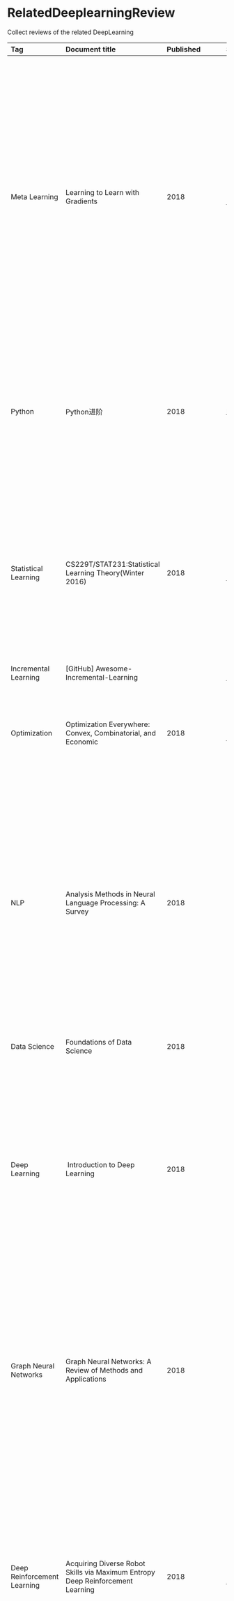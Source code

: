 # RelatedDeeplearningReview
Collect reviews of the related DeepLearning

|Tag|Document title|Published|Source|Area|    Comment        |other|
|:--|:--|:--|:--|:--|:--|:--|
|Meta Learning|Learning to Learn with Gradients|2018|[https://cloudfront.escholarship.org/dist/prd/content/qt0987d4n3/qt0987d4n3.pdf](https://cloudfront.escholarship.org/dist/prd/content/qt0987d4n3/qt0987d4n3.pdf)||作者Chelsea Finn，现任Google Brain研究科学家，同时也是伯克利人工智能研究实验室(BAIR)的博士后。其博士毕业于伯克利计算机系，拥有强大的学术背景，可以算是AI圈最牛逼的博士之一了。她的博士论文——基于梯度的元学习（Learning to Learn with Gradients）很值得一读，该论文系统性地阐述了Meta Learning以及她提出的MAML的方法和相关改进。作者从Meta Learning问题出发，然后提出了MAML理论，再进行一系列基于该理论的应用尝试。感兴趣的同学可以仔细品味这一系统性的博士论文和其代表性工作。|链接：链接：https://pan.baidu.com/s/1A9Hs3kllpIppXBNqrmYqVA 提取码：x0np |
|Python|Python进阶|2018|http://interpy.eastlakeside.com/||《Intermediate Python》的中文译本，IntermediatePython这本书具有如下几个优点：简单、易读、易译。这些都不是重点，重点是：它是一本开脑洞的书。无论你是Python初学者，还是Python高手，它显现给你的永远是Python里最美好的事物。|英文版：http://book.pythontips.com/en/latest/||
|Statistical Learning|CS229T/STAT231:Statistical Learning Theory(Winter 2016)|2018|[https://github.com/percyliang/cs229t/blob/master/lectures/notes.pdf](https://github.com/percyliang/cs229t/blob/master/lectures/notes.pdf)||CS229T/STAT231 是由斯坦福大学开设的统计学习理论课程，着重于对机器学习算法统计特性的理论理解，涉及机器学习算法何时起作用和原因、如何形式化算法从数据中学习的含义、如何使用数学思维来设计更好的机器学习方法等基本课题。由斯坦福大学计算机系教授 Percy Liang 近期公布的 CS229T/STAT231 的学习笔记。|||
|Incremental Learning|[GitHub] Awesome-Incremental-Learning||[https://github.com/xialeiliu/Awesome-Incremental-Learning](https://github.com/xialeiliu/Awesome-Incremental-Learning)||关于增量学习/终生学习论文资源列表|||
|Optimization|Optimization Everywhere: Convex, Combinatorial, and Economic|2018|[https://www2.eecs.berkeley.edu/Pubs/TechRpts/2018/EECS-2018-185.pdf](https://www2.eecs.berkeley.edu/Pubs/TechRpts/2018/EECS-2018-185.pdf)||作者Sam Wong是伯克利 the Theory group的研究生，近期公开发布了他的博士论文，该论文系统性的论述了优化问题广泛的应用价值，并提出了自己的新式算法，非常有学习价值|||
|NLP|Analysis Methods in Neural Language Processing: A Survey|2018|[https://arxiv.org/abs/1812.08951](https://arxiv.org/abs/1812.08951)||MIT&哈佛大学最新综述文章：NLP模型的分析方法               自然语言处理领域今年来取得了很多令人瞩目的进展，神经网络模型逐步取代了传统模型的应用。目前，学术界已经提出了很多新式模型，其中许多方法被认为是不透明的，这使得研究人员需要以更新颖的方法进行分析，来解释神经网络。为此Yonatan Belinkov与James Glass对NLP中的分析方法进行了回顾。同时，根据研究趋势对其进行了分类，强调了现有方法的局限性，并指出了未来的潜在方向。|[https://github.com/boknilev/nlp-analysis-methods](https://github.com/boknilev/nlp-analysis-methods)||
| Data Science|Foundations of Data Science|2018|[https://www.cs.cornell.edu/jeh/book.pdf](https://www.cs.cornell.edu/jeh/book.pdf)||康奈尔大学计算机科学系John E. Hopcroft主编的的《数据科学基础》|||
|Deep Learning| Introduction to Deep Learning|2018|[http://zh.d2l.ai/](http://zh.d2l.ai/)||MXNet 作者李沐大神、Aston Zhang 等人所著的交互式书籍《动手学深度学习》推出了在线预览版，面向在校学生、工程师和研究人员，旨在帮助读者从入门到深入、动手学习深度学习，即使是零基础的读者也完全适用。近日，李沐和他在CMU的导师Alex Smola计划在加州大学伯克利分校开设《深度学习》课程，动手学深度学习，是想深入学习DL不可多得的一门课程。|||
|Graph Neural Networks|Graph Neural Networks: A Review of Methods and Applications|2018|[https://arxiv.org/abs/1812.08434v1](https://arxiv.org/abs/1812.08434v1)||今年以来，DeepMind、Google大脑、MIT等各大研究机构相继发表了一系列的关于图深度学习的论文，包括关系性RNN、关系性深度强化学习、图卷积神经网络等，是当前的研究热点。最近，清华大学孙茂松老师课题组在ArXiv上发表了一篇《图神经网络》综述论文，详细全面总结了最新图神经网络的模型，应用和未来研究方向，是研究该领域的重要的参阅资料。|||
|Deep Reinforcement Learning|Acquiring Diverse Robot Skills via Maximum Entropy Deep Reinforcement Learning|2018|[https://www2.eecs.berkeley.edu/Pubs/TechRpts/2018/EECS-2018-176.pdf](https://www2.eecs.berkeley.edu/Pubs/TechRpts/2018/EECS-2018-176.pdf)||作者Tuomas Haarnoja是伯克利人工智能研究实验室(BAIR)的博士生，由Pieter Abbeel和Sergey Levine指导，他研究兴趣是建立对深度强化学习算法更好的理解，并开发新的解决方案，以启发现实机器人应用，需要良好的样本复杂性和安全的探索。他最出名的工作是最大熵强化学习，它为学习样本高效可靠的随机策略提供了一个理论基础框架，并将其应用于机器人操纵和运动。|作者首页：https://people.eecs.berkeley.edu/~haarnoja/||
|TensorFlow|TensorFlow内核剖析|2018|[https://github.com/horance-liu/tensorflow-internals/blob/master/tensorflow-internals.pdf](https://github.com/horance-liu/tensorflow-internals/blob/master/tensorflow-internals.pdf)||这是一本剖析Tensorflow 内核工作原理的书籍，并非讲述如何使用 TensorFlow 构建机器学习模型，也不会讲述应用 TensorFlow 的最佳实践。本书将通过剖析 TensorFlow 源代码的方式，揭示 TensorFlow 的系统架构、领域模型、工作原理、及其实现模式等相关内容，以便揭示内在的知识。|||
|Self Supervised Learning|Yann Lecun自监督学习指南|2018|链接: 接: https://pan.baidu.com/s/1_turB7Cu9GzQ1Fh2vLJ1uw 提取码: a768||Yann Lecun是卷积网络模型的发明者，该模型被广泛地应用于模式识别应用中，因此他也被称为卷积网络之父，是公认的世界人工智能三巨头之一。 2018年11月08日，他来到加州大学圣巴巴拉分校，为在场师生作了一场关于自监督学习的前沿报告，近日他在twitter上公开了报告的全程录像以及Slides全文|[视频：  https://ucsb.app.box.com/s/msam98ewhhk48t60p75glvm9h0fv57fl](https://ucsb.app.box.com/s/msam98ewhhk48t60p75glvm9h0fv57fl)||
|Machine Learning|Mathematics For Machine Learning|2017(updating)|[https://github.com/mml-book/mml-book.github.io](https://github.com/mml-book/mml-book.github.io)||伦敦帝国理工学院的深度学习数学讲稿笔记，其目标在于为学生们提供基本的数学背景以及必要的技能，来理解、设计、实施现代的统计机器学习方法与推理机制，例如PCA（Principal Component Analysis）、Linear Discriminant Analysis、Bayesian Linear Regression 与 SVM（Support Vector Machines）。|||
|Machine Learning|The Hundred-Page Machine Learning Book|2018|链接：链接：https://pan.baidu.com/s/1Nj6QI0_AtarAgKZw448qEg 提取码：ty76 ||作者Andriy Burkov放出了他撰写的《The Hundred-Page Machine Learning Book》的这本书的最新版，只有100页，目标是任何只要有基础数学知识的人都能看懂的机器学习书籍。这本书的十一个章节最新版都已经在网站上公开，本书将涵盖监督学习和非监督学习两大部分、包括神经网络、深度学习以及计算机科学、数学和统计学中最重要的一些机器学习问题。这本书浅显易懂，适合初学者学习和收藏！|[http://themlbook.com/wiki/doku.php](http://themlbook.com/wiki/doku.php)||
| Autoencoder|Recent Advances in Autoencoder-Based Representation Learning|2018|[https://arxiv.org/pdf/1812.05069.pdf](https://arxiv.org/pdf/1812.05069.pdf)||【无监督学习】（Unsupervised Learning）现在已经成为深度学习领域的热点。和「有监督学习」相比，这种方法的最大优势就在于其无须给系统进行明确的标注（label）也能够进行学习。而自编码器作为一种经典的无监督学习方法一直广受关注。 最近Goog Brain与苏黎世理工就带来了关于自编码表示学习的综述，详细介绍了从基本的自编码到最新的各种VAE变体的研究现状。|||
|Reinforcement Learning|REINFORCEMENT LEARNING AND OPTIMAL CONTROL|2019|[http://web.mit.edu/dimitrib/www/RLbook.html](http://web.mit.edu/dimitrib/www/RLbook.html)||MIT科学家Dimitri P. Bertsekas今日发布了一份2019即将出版的《强化学习与最优控制》书稿及讲义，该专著目的在于探索这人工智能与最优控制的共同边界，形成一个可以在任一领域具有背景的人员都可以访问的桥梁。|||
||Compositional visual intelligence||链接: 接: https://pan.baidu.com/s/1BBuzBuqPFuoaompiEQVAPw 提取码 提取码: te3s ||Justin Johnson，斯坦福大学博士，导师是计算机视觉领域顶级学者李飞飞博士。研究兴趣包括计算机视觉和机器学习方面，涉及到视觉推理、视觉和语言，以及使用深层神经网络生成图像。Johnson目前是Facebook AI Research的研究科学家。从2019年秋季开始，我将加入密歇根大学计算机科学与工程专业，担任助理教授。Johnson在2018年夏天完成博士学位，其博士论文组成式视觉智能《Compositional visual intelligence》，195页详述采用组合式学习的方法对计算机视觉中图像描述、视觉问答、文本图像生成三方面的问题进行了研究，是组合式视觉智能的代表性研究工作。|[https://cs.stanford.edu/people/jcjohns/](https://cs.stanford.edu/people/jcjohns/)||
||Neural Reading Comprehension and Beyond||链接：链接：https://pan.baidu.com/s/1EFqRiI446PGffBJkOujvRg 提取码：5tnx ||陈丹琦，清华本科（姚班）,斯坦福博士即将毕业，师从Christopher Manning，毕业后成为普林斯顿大学计算机学院助理教授，在学期间曾在ACL，EMNLP，NIPS等自然语言处理与机器学习定会发表多篇文章。|[https://cs.stanford.edu/people/danqi/](https://cs.stanford.edu/people/danqi/)||
|PyToch|[Slides] EE-559 – DEEP LEARNING (SPRING 2019)||[https://fleuret.org/ee559/ee559-slides-all.zip](https://fleuret.org/ee559/ee559-slides-all.zip)||近日，在 NeurIPS 2018 大会上，Facebook 官方宣布 PyTorch 1.0 正式版发布了。如何用Pytorch1.0搞深度学习？对很多小白学生是个问题。瑞士非盈利研究机构 Idiap Research Institute的研究员FRANÇOIS FLEURET开设了一门深度学习课程(2019年秋季)，详细结合深度学习与最新Pytorch1.0来为你细致讲解，是学习Pytorch1.0深度学习不可多得的材料。|[https://fleuret.org/ee559/](https://fleuret.org/ee559/)||
|Reinforcement Learning|[Html] Key Papers in Deep RL||[https://spinningup.openai.com/en/latest/spinningup/keypapers.html](https://spinningup.openai.com/en/latest/spinningup/keypapers.html)||OpenAI 在教学资源合集 Spinning Up中发布了强化学习中的关键论文，列举了强化学习不同领域的代表性文章来指导研究者的学习。此外Spinning Up 包含清晰的 RL 代码示例、习题、文档和教程可供参考。|||
|Graphics|CreativeAI: Deep Learning for Graphics||[http://geometry.cs.ucl.ac.uk/creativeai/](http://geometry.cs.ucl.ac.uk/creativeai/)||在计算机图形学中，许多传统问题现在通过基于深度学习的数据驱动方法得到更好的解决。在越来越多的问题设置中，深层网络是最先进的，远远超过了专门手工设计的方法。本教程对深度学习的核心理论、实践和图形相关应用进行了系统性的概述。|教程；代码；PPT||
||NeruIPS 2018 所有tutorial的视频与PPT汇总【附下载】||[https://mp.weixin.qq.com/s/wiPwk-54b26fbshL3DayeA](https://mp.weixin.qq.com/s/wiPwk-54b26fbshL3DayeA)||2018年12月2日到12月8日，第三十二届NeurIPS （Conference on Neural Information Processing Systems）年度会议在蒙特利尔会议中心盛大召开。该会议汇集了机器学习和神经网络领域的顶级专家学者，为广大研究者带来了大量高质量的研究成果。会议的Tutorial环节于前日结束，小编收集了NeruIPS 2018的所有tutorial的视频和ppt，分享给大家。|||
|Unsupervised  Learning|[Slides] Unsupervised  Deep  Learning||[https://mp.weixin.qq.com/s/L4GQF0eE7MjLPrb8UygCww](https://mp.weixin.qq.com/s/L4GQF0eE7MjLPrb8UygCww)||2018年12月2日到12月8日，第三十二届NeurIPS （Conference on Neural Information Processing Systems）年度会议在蒙特利尔会议中心盛大召开。该会议汇集了机器学习和计算神经领域的顶级专家学者，为广大研究者带来了大量高质量的研究成果。本文特为大家整理了来自DeepMind与Facebook研究人员联名所作的学术报告-无监督深度学习，希望大家喜欢。|||
|NLP|Recent Trends in Deep Learning Based Natural Language Processing|2018|[https://arxiv.org/pdf/1708.02709.pdf](https://arxiv.org/pdf/1708.02709.pdf)||Tom Youn等人更新了去年发表在IEEE杂志上的重磅文章《Recent Trends in Deep Learning Based Natural Language Processing》，总结了到今年为止，基于深度学习的自然语言处理（NLP）系统和应用程序的一些最新趋势。在这篇综述中，读者可以详细了解这一年来学界的一些大动作，它包含以下主题：（1）分布式表征的兴起（例如word2vec）（2）卷积、循环和RNN（3）在强化学习中的应用（4）句子的无监督表征学习的最新进展（5）深度学习模型与记忆增强的结合。最好作者也总结后续NLP的几个重要方向：无监督学习、强化学习的一系列应用、多模态学习等。|||
| Deep Reinforcement Learning|An Introduction to Deep Reinforcement Learning|2018|[http://cn.arxiv.org/pdf/1811.12560](http://cn.arxiv.org/pdf/1811.12560)||深度强化学习是强化学习和深度学习的结合。这一领域的研究已经能够解决广泛的复杂的决策任务，这是以前无法达到的。因此，DeepRL在医疗保健、机器人技术、智能电网、金融等领域开辟了许多新的应用。本文提供了深度强化学习模型、算法和技术的介绍。特别关注的是与泛化相关的方面，以及如何在实际应用中使用深度RL。（我们假设读者熟悉基本的机器学习概念。）|||
|Deep Learning|医学影像小数据深度学习|2018|[https://mp.weixin.qq.com/s/ojlhC7vGB1r6scKipm0BjA](https://mp.weixin.qq.com/s/ojlhC7vGB1r6scKipm0BjA)||基于神经网络的深度学习方法往往需要大量标注样本，而在很多领域往往是缺乏充足样本数据的，比如在医疗领域，高质量的医疗影像大数据样本很难获取，且人工标注成本较高，缺乏病理或手术金标准。因此，亟待研究基于小样本数据集或弱标签标注的深度学习方法。将小样本弱标签的医学影像数据应用于肿瘤鉴别诊断等实际医疗场景，对于提高医学诊断准确率，具有重要现实意义。小数据深度学习是当前的一个研究热点。西北工业大学夏勇教授在VALSE Webinar带来了《医学影像小数据深度学习》的分享报告，分析在医学影像“小数据”上进行深度学习研究所面临的挑战，也将介绍报告人在应用深度学习技术进行医学影像分析的经验和体会。是小数据医疗深度学习从业者不可多得的参阅材料。|||
|Deep Learning|Deep Learning cheatsheets for Stanford's CS 230||[https://github.com/afshinea/stanford-cs-230-deep-learning](https://github.com/afshinea/stanford-cs-230-deep-learning)||斯坦福CS230:Deep Learning 课程，是斯坦福每年秋季开设的深度学习课程，由Andrew Ng 以及 Kian Katanforoosh执教，内容涵盖CNN、RNN、LSTM、Adam等等方面。斯坦福的两位研究生同学Afshine Amidi，Shervine Amidi 将其中的重要知识点拆解出来，整理成Cheatsheet。小编拜读后，觉得内容详实、结构清晰，特分享给大家。|||
|NLP|[Slides]  NLP:its progress,opportunities,and challenges|2018|[https://mp.weixin.qq.com/s/bEYBgIoJzqMBp9YFTU10-Q](https://mp.weixin.qq.com/s/bEYBgIoJzqMBp9YFTU10-Q)||周明老师是微软亚洲研究院的副院长，国际计算语言学协会（ACL）候任主席，他带领团队进行了微软输入法、英库词典（必应词典）、中英翻译、微软中国文化系列（微软对联、微软字谜、微软绝句）等重要产品和项目的研发，前不久，周明老师在CCF-AI会议上，做了：自然语言处理：进展、机遇与挑战的演讲，对自然语言处理的现状和未来做了介绍，小编听后受益匪浅，拿来跟大家分享。|||
|Reinforcement Learning|[Slides]Stochastic Approximation and Reinforcement Learning|2018|[https://mp.weixin.qq.com/s/tZjIdNSLvIVzho-IlCvm6A](https://mp.weixin.qq.com/s/tZjIdNSLvIVzho-IlCvm6A)||随着Alpha Go的成功，强化学习始终是人们谈论的焦点。本文为大家编译了来自佛罗里达大学的Adithya M. Devraj分享的随机近似与强化学习教程，希望对大家的理论学习有所帮助。|||
|Computer Version|Computer Version|2018|[http://imag.pub.ro/~rasche/course/compvis/compvis1.pdf](http://imag.pub.ro/)||本文是计算机科学家Christoph Rasche撰写的一份计算机视觉方面的系列教程，从传统的图像处理、特征提取到近几年很热的深度神经网络，以及深度学习方法在目标检测、图像检索、图像分割、目标跟踪等一系列前沿的介绍。教程也附详细的代码（Matlab 和 Python），建议初学者收藏学习。另外，其网站还有机器学习相关教程|[https://sites.google.com/site/rasche15/techpreneur-faq](https://sites.google.com/site/rasche15/techpreneur-faq)||
|Computer Version|[PPT] Uncertainty-aware food analysis by Deep Learning|2018|[https://mp.weixin.qq.com/s/o50c2cMjUSmR8Ea6v925_w](https://mp.weixin.qq.com/s/o50c2cMjUSmR8Ea6v925_w)||近期，西班牙巴塞罗那大学数学系MAIA部门的副教授 Petia Radeva 在人工智能国际会议 A2IC 2018（Artificial Intelligence International Conference）上作了一场关于食物图像分析的报告，详细讲解了当前计算机视觉中食物图像识别相关研究和应用。PPT内容深入浅出，也分析了“为什么食物图像分析需要使用深度学习？”以及当前遇到的挑战，比如大规模食物数据集的缺失，食物之间内部不同类的不确定性等等，最后也提出了一系列相关方法来尝试解决这些问题，对食物图像识别分析的同学可以仔细学习。|||
|Explain|A Survey of Methods for Explaining Black Box Models|2018|[http://cn.arxiv.org/pdf/1802.01933](http://cn.arxiv.org/pdf/1802.01933)||最近一期的计算机顶级期刊ACM Computing Surveys (CSUR)出版，包含了来自意大利比萨大学的研究人员发布的一篇构建机器学习可解释性综述论文《A Survey of Methods for Explaining Black Box Models》，详细阐述了解释黑盒机器学习模型的术语概念以及相关方法，是构建可解释模型的重要指南.|||
|Text Production|Deep Learning Approaches to Text Production|2018|[https://mp.weixin.qq.com/s/zgmpxfpn2OkPflZRpfrD7A](https://mp.weixin.qq.com/s/zgmpxfpn2OkPflZRpfrD7A)||文本生成是许多NLP应用程序的关键组件。在数据驱动方法中，它用语言表达知识库的内容或从丰富的语言产生自然英语句子表示，例如依赖树或抽象含义表示。另一方面，在文本驱动方法中，文本生成在句子压缩，句子融合，文本摘要和端到端对话系统中都有应用。随着编码-解码器模型在建模序列等任务（如机器翻译）中的成功，深度学习模型已成功应用于各种文本生成任务。本教程将介绍用于文本生成的神经模型的基础知识和研究动向。|||
|Machine Learning|[Tutorial] 100-Days-Of-ML-Code||[https://github.com/Avik-Jain/100-Days-Of-ML-Code](https://github.com/Avik-Jain/100-Days-Of-ML-Code)||推荐一个Github上的机器学习集：100 Days of ML Coding（机器学习100天），从第一天的数据预处理、第二天的简单线性回归到第54天的层次聚类等，数据和代码非常详细，希望机器学习感兴趣的读者收藏和学习！|中文连接：https://github.com/MLEveryday/100-Days-Of-ML-Code||
|Evaluation|Model Evaluation, Model Selection, and Algorithm Selection in Machine Learning|2018|[https://sebastianraschka.com/pdf/manuscripts/model-eval.pdf](https://sebastianraschka.com/pdf/manuscripts/model-eval.pdf)||无论在学术界还是工业界如何正确使用模型评估、模型选择和算法选择技术来达到预期的效果，一直是人们争相探讨的热点。来自威斯康星大学的Sebastian Raschka博士近期分享了一个49页的小册子，系统性的阐述了上述几个问题，并详细分析了各个算法的优缺点，希望这个小册子能帮到你。|||
|NLP|Joint Models for NLP |2018|[http://www.cips-cl.org/static/CCL2017/slides/T2.pdf](http://www.cips-cl.org/static/CCL2017/slides/T2.pdf)||西湖大学张岳博士在EMNLP2018 上做了《Joint Models for NLP 》的Tutorial。|||
|TensorFlow|《简单粗暴TensorFlow》教程||[https://www.tensorflowers.cn/t/6230](https://www.tensorflowers.cn/t/6230)||Xihan Li（雪麒）撰写了一份《简单粗暴TensorFlow》的入门教程，基于TensorFlow的Eager Execution（动态图）模式，力图让具备一定机器学习及Python基础的开发者们快速上手TensorFlow。|||
|NLP|An Introductory Survey on Attention Mechanisms in NLP Problems||[https://arxiv.org/pdf/1811.05544.pdf](https://arxiv.org/pdf/1811.05544.pdf)||注意力机制(Attention)起源于模仿人类的思维方式，后被广泛应用于机器翻译、情感分类、自动摘要、自动问答等、依存分析等机器学习应用中。专知编辑整理了Arxiv上一篇关于注意力机制在NLP中应用的综述《An Introductory Survey on Attention Mechanisms in NLP Problems》，并提供一些相关的代码链接。|||
|Robust|Robust Artificial Interlligence||[https://mp.weixin.qq.com/s/YI0yRgxgNE1CVY-lBwjR9g](https://mp.weixin.qq.com/s/YI0yRgxgNE1CVY-lBwjR9g)||本文为大家整理了俄勒冈州立大学的杰出教授Thomas G.Dietterich的鲁棒机器学习教程，具体内容如下。|||
|NLP|Deep Learning in Natural Language Processing||[https://mp.weixin.qq.com/s/wQEahUTHvqDNndv8Spkolw](https://mp.weixin.qq.com/s/wQEahUTHvqDNndv8Spkolw)||邓力博士及刘洋博士等人合著的 Deep Learning in Natural Language Processing 一书系统介绍深度学习在 NLP 常见问题中的应用，而且是目前对此方面研究最新、最全面的综述。 本书还对 NLP 未来发展的研究方向进行了探讨，包括神经符号整合框架、基于记忆的模型、先验知识融合以及深度学习范式（如无监督学习、生成式学习、多模学习、多任务学习和元学习等）。|||
|NLP|Writing Code for NLP Research||[https://mp.weixin.qq.com/s/Vg7CvR36_igLQbKAXU3Vrw](https://mp.weixin.qq.com/s/Vg7CvR36_igLQbKAXU3Vrw)||现代的NLP研究工作都是需要编写代码。 良好的代码可以实现快速的原型设计，简单的代码调试，实验的可控性和可视化，帮助研究人员快速准确地了解实验和模型的具体情况。而糟糕的代码往往导致拖慢研究进度，研究难以扩展，研究结果难以复现，最严重的是出现错误的研究和结论。实际上，现在研究人员也逐渐认识到好的研究工具，包括高质量的实验代码，对研究的重要性，那么如何为NLP任务写出良好的代码呢? EMNLP2018 254 页的《为NLP研究写出好代码》(Writing Code for NLP Research)的教程会给出答案。||2018.11.02|
|NLP|NLP course||[https://github.com/yandexdataschool/nlp_course](https://github.com/yandexdataschool/nlp_course)||课程为期13周，从文本嵌入分类开始，讲到Seq2Seq，再到机器翻译、对话系统、对抗学习等等，内容丰富。入门选手可以考虑。每周的课程，除了课堂视频之外，还有讨论课，大家可以 (用英文) 提问。已经讲完的课程带有视频和Python笔记，另外还有课后作业笔记。|||

